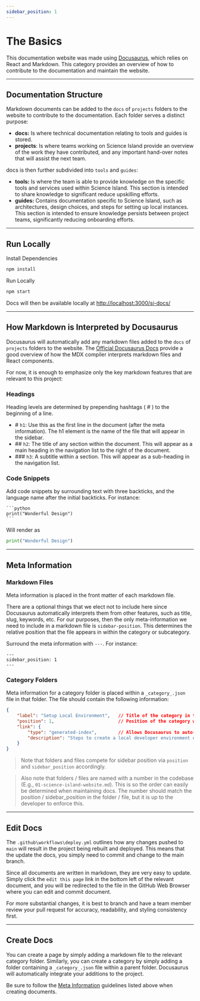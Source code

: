 ```yaml
---
sidebar_position: 1
---
```


# The Basics

This documentation website was made using [Docusaurus](https://docusaurus.io/docs), which relies on React and Markdown. This category provides an overview of how to contribute to the documentation and maintain the website.

---

## Documentation Structure

Markdown documents can be added to the `docs` of `projects` folders to the website to contribute to the documentation. Each folder serves a distinct purpose:

- **docs:** Is where technical documentation relating to tools and guides is stored.
- **projects**: Is where teams working on Science Island provide an overview of the work they have contributed, and any important hand-over notes that will assist the next team.

docs is then further subdivided into `tools` and `guides`:

- **tools:** Is where the team is able to provide knowledge on the specific tools and services used within Science Island. This section is intended to share knowledge to significant reduce upskilling efforts.
- **guides:** Contains documentation specific to Science Island, such as architectures, design choices, and steps for setting up local instances. This section is intended to ensure knowledge persists between project teams, significantly reducing onboarding efforts.

---

## Run Locally

Install Dependencies

``` bash
npm install
```

Run Locally

``` bash
npm start
```

Docs will then be available locally at [http://localhost:3000/si-docs/](http://localhost:3000/si-docs/)

---

## How Markdown is Interpreted by Docusaurus

Docusaurus will automatically add any markdown files added to the `docs` of `projects` folders to the website. The [Official Docusaurus Docs](https://docusaurus.io/docs/markdown-features) provide a good overview of how the MDX compiler interprets markdown files and React components.

For now, it is enough to emphasize only the key markdown features that are relevant to this project:

### Headings

Heading levels are determined by prepending hashtags ( # ) to the beginning of a line.

- \# `h1`: Use this as the first line in the document (after the meta information). The h1 element is the name of the file that will appear in the sidebar.
- \## `h2`: The title of any section within the document. This will appear as a main heading in the navigation list to the right of the document.
- \### `h3`: A subtitle within a section. This will appear as a sub-heading in the navigation list.

### Code Snippets

Add code snippets by surrounding text with three backticks, and the language name after the initial backticks. For instance:

````
```python
print("Wonderful Design")
```
````

Will render as

```python
print("Wonderful Design")
```

---

## Meta Information

### Markdown Files

Meta information is placed in the front matter of each markdown file.

There are a optional things that we elect not to include here since Docusaurus automatically interprets them from other features, such as title, slug, keywords, etc. For our purposes, then the only meta-information we need to include in a markdown file is `sidebar-position`. This determines the relative position that the file appears in within the category or subcategory.

Surround the meta information with `---`. For instance:

```
---
sidebar_position: 1
---
```

### Category Folders

Meta information for a category folder is placed within a `_category_.json` file in that folder. The file should contain the following information:

```json
{
    "label": "Setup Local Environment",   // Title of the category in the sidebar.
    "position": 1,                        // Position of the category within it's folder.
    "link": {
        "type": "generated-index",        // Allows Docusaurus to auto-generate the path and link for routing.
        "description": "Steps to create a local developer environment of Science Island" // Description.
    }
}
```

> Note that folders and files compete for sidebar position via `position` and `sidebar_position` accordingly.

> Also note that folders / files are named with a number in the codebase (E.g., `01-science-island-website.md`). This is so the order can easily be determined when maintaining docs. The number should match the position / sidebar_position in the folder / file, but it is up to the developer to enforce this.

---

## Edit Docs

The `.github\workflows\deploy.yml` outlines how any changes pushed to `main` will result in the project being rebuilt and deployed. This means that the update the docs, you simply need to commit and change to the main branch.

Since all documents are written in markdown, they are very easy to update. Simply click the `edit this page` link in the bottom left of the relevant document, and you will be redirected to the file in the GitHub Web Browser where you can edit and commit document.

For more substantial changes, it is best to branch and have a team member review your pull request for accuracy, readability, and styling consistency first.

---

## Create Docs

You can create a page by simply adding a markdown file to the relevant category folder. Similarly, you can create a category by simply adding a folder containing a `_category_.json` file within a parent folder. Docusaurus will automatically integrate your additions to the project.

Be sure to follow the [Meta Information](#meta-information) guidelines listed above when creating documents.
